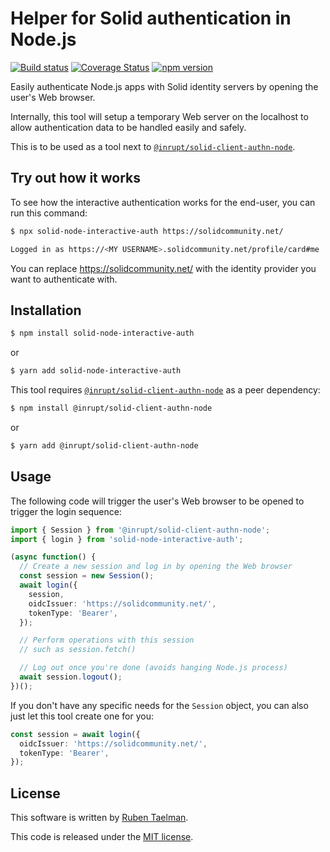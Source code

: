 # Helper for Solid authentication in Node.js

[![Build status](https://github.com/rubensworks/solid-node-interactive-auth.js/workflows/CI/badge.svg)](https://github.com/rubensworks/solid-node-interactive-auth.js/actions?query=workflow%3ACI)
[![Coverage Status](https://coveralls.io/repos/github/rubensworks/solid-node-interactive-auth.js/badge.svg?branch=master)](https://coveralls.io/github/rubensworks/solid-node-interactive-auth.js?branch=master)
[![npm version](https://badge.fury.io/js/solid-node-interactive-auth.svg)](https://www.npmjs.com/package/solid-node-interactive-auth)

Easily authenticate Node.js apps with Solid identity servers by opening the user's Web browser.

Internally, this tool will setup a temporary Web server on the localhost
to allow authentication data to be handled easily and safely.

This is to be used as a tool next to [`@inrupt/solid-client-authn-node`](https://www.npmjs.com/package/@inrupt/solid-client-authn-node).

## Try out how it works

To see how the interactive authentication works for the end-user,
you can run this command:

```bash
$ npx solid-node-interactive-auth https://solidcommunity.net/

Logged in as https://<MY USERNAME>.solidcommunity.net/profile/card#me
```

You can replace https://solidcommunity.net/ with the identity provider you want to authenticate with.

## Installation

```bash
$ npm install solid-node-interactive-auth
```
or
```bash
$ yarn add solid-node-interactive-auth
```

This tool requires [`@inrupt/solid-client-authn-node`](https://www.npmjs.com/package/@inrupt/solid-client-authn-node) as a peer dependency:

```bash
$ npm install @inrupt/solid-client-authn-node
```
or
```bash
$ yarn add @inrupt/solid-client-authn-node
```

## Usage

The following code will trigger the user's Web browser to be opened to trigger the login sequence:
```typescript
import { Session } from '@inrupt/solid-client-authn-node';
import { login } from 'solid-node-interactive-auth';

(async function() {
  // Create a new session and log in by opening the Web browser
  const session = new Session();
  await login({
    session,
    oidcIssuer: 'https://solidcommunity.net/',
    tokenType: 'Bearer',
  });

  // Perform operations with this session
  // such as session.fetch()

  // Log out once you're done (avoids hanging Node.js process)
  await session.logout();
})();
```

If you don't have any specific needs for the `Session` object,
you can also just let this tool create one for you:
```typescript
const session = await login({
  oidcIssuer: 'https://solidcommunity.net/',
  tokenType: 'Bearer',
});
```

## License
This software is written by [Ruben Taelman](http://rubensworks.net/).

This code is released under the [MIT license](http://opensource.org/licenses/MIT).
